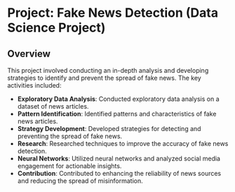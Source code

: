 # Project: Fake News Detection (Data Science Project)

## Overview

This project involved conducting an in-depth analysis and developing strategies to identify and prevent the spread of fake news. The key activities included:

- **Exploratory Data Analysis**: Conducted exploratory data analysis on a dataset of news articles.
- **Pattern Identification**: Identified patterns and characteristics of fake news articles.
- **Strategy Development**: Developed strategies for detecting and preventing the spread of fake news.
- **Research**: Researched techniques to improve the accuracy of fake news detection.
- **Neural Networks**: Utilized neural networks and analyzed social media engagement for actionable insights.
- **Contribution**: Contributed to enhancing the reliability of news sources and reducing the spread of misinformation.
